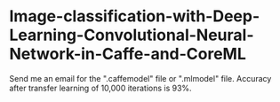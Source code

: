 # Image-classification-with-Deep-Learning-Convolutional-Neural-Network-in-Caffe-and-CoreML

Send me an email for the ".caffemodel" file or ".mlmodel" file. 
Accuracy after transfer learning of 10,000 iterations is 93%.
